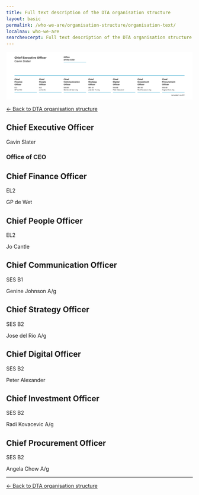 ```yaml
---
title: Full text description of the DTA organisation structure
layout: basic
permalink: /who-we-are/organisation-structure/organisation-text/
localnav: who-we-are
searchexcerpt: Full text description of the DTA organisation structure as on 1 July 2017.
---
```


![Thumbnail of the Government Digital Transformation Roadmap](/images/DTA_Orgchart_2017_Julyv2.png)

[&larr; Back to DTA organisation structure](/who-we-are/organisation-structure/)

## Chief Executive Officer

Gavin Slater

### Office of CEO

## Chief Finance Officer

EL2

GP de Wet

## Chief People Officer

EL2

Jo Cantle

## Chief Communication Officer

SES B1

Genine Johnson A/g

## Chief Strategy Officer

SES B2

Jose del Rio A/g

## Chief Digital Officer

SES B2

Peter Alexander

## Chief Investment Officer

SES B2

Radi Kovacevic A/g

## Chief Procurement Officer

SES B2

Angela Chow A/g

<hr />

[&larr; Back to DTA organisation structure](/who-we-are/organisation-structure/)
